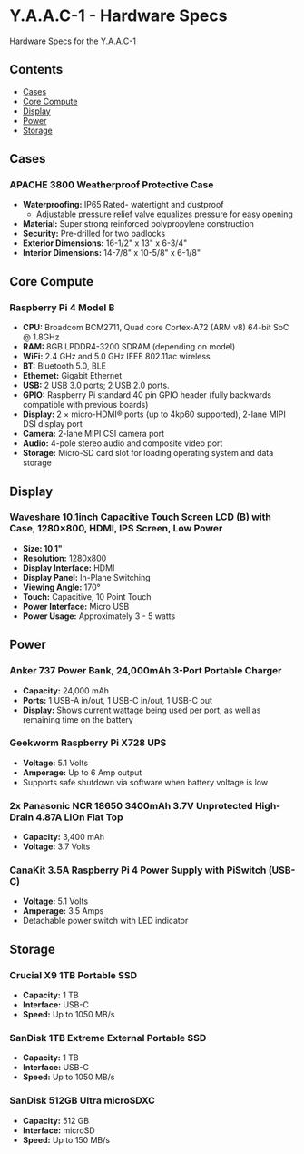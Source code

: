 <!-- ======================================== yaac1-specs.md Start ======================================== -->


<!-- ------------------------------ Intro Start ------------------------------ -->

# Y.A.A.C-1 - Hardware Specs

Hardware Specs for the Y.A.A.C-1

<!-- ------------------------------ Intro End ------------------------------ -->


<!-- ------------------------------ Overview Start ------------------------------ -->

## Contents

 - [Cases](#Cases)
 - [Core Compute](#Core-Compute)
 - [Display](#Display)
 - [Power](#Power)
 - [Storage](#Storage)

<!-- ------------------------------ Overview End ------------------------------ -->


<!-- ------------------------------ Case Start ------------------------------ -->

## Cases

### APACHE 3800 Weatherproof Protective Case

* **Waterproofing:** IP65 Rated- watertight and dustproof
  - Adjustable pressure relief valve equalizes pressure for easy opening
* **Material:** Super strong reinforced polypropylene construction
* **Security:** Pre-drilled for two padlocks
* **Exterior Dimensions:** 16-1/2" x 13" x 6-3/4"
* **Interior Dimensions:** 14-7/8" x 10-5/8" x 6-1/8"

<!-- ------------------------------ Case End ------------------------------ -->


<!-- ------------------------------ Core Compute Start ------------------------------ -->

## Core Compute

### Raspberry Pi 4 Model B

* **CPU:** Broadcom BCM2711, Quad core Cortex-A72 (ARM v8) 64-bit SoC @ 1.8GHz
* **RAM:** 8GB LPDDR4-3200 SDRAM (depending on model)
* **WiFi:** 2.4 GHz and 5.0 GHz IEEE 802.11ac wireless
* **BT:** Bluetooth 5.0, BLE
* **Ethernet:** Gigabit Ethernet
* **USB:** 2 USB 3.0 ports; 2 USB 2.0 ports.
* **GPIO:** Raspberry Pi standard 40 pin GPIO header (fully backwards compatible with previous boards)
* **Display:** 2 × micro-HDMI® ports (up to 4kp60 supported), 2-lane MIPI DSI display port
* **Camera:** 2-lane MIPI CSI camera port
* **Audio:** 4-pole stereo audio and composite video port
* **Storage:** Micro-SD card slot for loading operating system and data storage

<!-- ------------------------------ Core Compute End ------------------------------ -->


<!-- ------------------------------ Display Start ------------------------------ -->

## Display

### Waveshare 10.1inch Capacitive Touch Screen LCD (B) with Case, 1280×800, HDMI, IPS Screen, Low Power

* **Size: 10.1"**
* **Resolution:** 1280x800
* **Display Interface:** HDMI
* **Display Panel:** In-Plane Switching
* **Viewing Angle:** 170°
* **Touch:** Capacitive, 10 Point Touch
* **Power Interface:** Micro USB
* **Power Usage:** Approximately 3 - 5 watts

<!-- ------------------------------ Display End ------------------------------ -->


<!-- ------------------------------ Power Start ------------------------------ -->

## Power

### Anker 737 Power Bank, 24,000mAh 3-Port Portable Charger
* **Capacity:** 24,000 mAh
* **Ports:** 1 USB-A in/out, 1 USB-C in/out, 1 USB-C out
* **Display:** Shows current wattage being used per port, as well as remaining time on the battery

### Geekworm Raspberry Pi X728 UPS
* **Voltage:** 5.1 Volts
* **Amperage:** Up to 6 Amp output
* Supports safe shutdown via software when battery voltage is low

### 2x Panasonic NCR 18650 3400mAh 3.7V Unprotected High-Drain 4.87A LiOn Flat Top
* **Capacity:** 3,400 mAh
* **Voltage:** 3.7 Volts

### CanaKit 3.5A Raspberry Pi 4 Power Supply with PiSwitch (USB-C)
* **Voltage:** 5.1 Volts
* **Amperage:** 3.5 Amps
* Detachable power switch with LED indicator

<!-- ------------------------------ Power End ------------------------------ -->


<!-- ------------------------------ Storage Start ------------------------------ -->

## Storage

### Crucial X9 1TB Portable SSD
* **Capacity:** 1 TB
* **Interface:** USB-C
* **Speed:** Up to 1050 MB/s

### SanDisk 1TB Extreme External Portable SSD
* **Capacity:** 1 TB
* **Interface:** USB-C
* **Speed:** Up to 1050 MB/s

### SanDisk 512GB Ultra microSDXC
* **Capacity:** 512 GB
* **Interface:** microSD
* **Speed:** Up to 150 MB/s

<!-- ------------------------------ Storage End ------------------------------ -->


<!-- ------------------------------ Outro Start ------------------------------ -->

<!-- ------------------------------ Outro End ------------------------------ -->


<!-- ======================================== yaac1-specs.md End ======================================== -->
